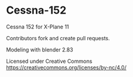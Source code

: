 # Cessna-152
Cessna 152 for X-Plane 11

Contributors fork and create pull requests.

Modeling with blender 2.83

Licensed under Creative Commons https://creativecommons.org/licenses/by-nc/4.0/
